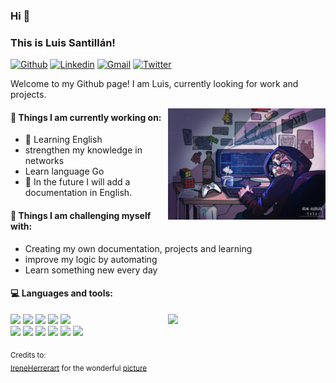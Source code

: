 ### Hi 👋
### This is Luis Santillán!

[![Github](https://img.shields.io/badge/-Github-000?style=flat&logo=Github&logoColor=white)](https://github.com/LSanti94)
[![Linkedin](https://img.shields.io/badge/-LinkedIn-blue?style=flat&logo=Linkedin&logoColor=white)](https://www.linkedin.com/in/luis-santill%C3%A1n-piedra-63922811a/)
[![Gmail](https://img.shields.io/badge/-Gmail-c14438?style=flat&logo=Gmail&logoColor=white)](luissantillan1794@gmail.com)
[![Twitter](https://img.shields.io/twitter/url?style=social&url=https%3A%2F%2Ftwitter.com%2Fluis99378401)](https://twitter.com/luis99378401)

Welcome to my Github page! I am Luis, currently looking for work and projects.

<img align="right" alt="img" src="https://github.com/FernandoRoldan93/FernandoRoldan93/blob/master/cover_image.jpg" width="50%" height="auto" />

#### 🔭 Things I am currently working on:
- :rocket: Learning English
- strengthen my knowledge in networks
- Learn language Go
- 🌱 In the future I will add a documentation in English.

#### :muscle: Things I am challenging myself with:
- Creating my own documentation, projects and learning
- improve my logic by automating
- Learn something new every day

#### :computer: Languages and tools:
<p>
	<img width="50%" align="right" src="https://github-readme-stats.vercel.app/api?username=LSanti94&show_icons=true&hide_border=true" />

<code><img width="8%" src="https://img.icons8.com/color/96/000000/linux.png"></code>
<code><img width="8%" src="https://img.icons8.com/color/96/000000/docker.png"></code>
<code><img width="8%" src="https://img.icons8.com/color/96/000000/free-bsd.png"></code>
<code><img width="8%" src="https://img.icons8.com/color/96/000000/html-5--v1.png"></code>
<code><img width="8%" src="https://img.icons8.com/color/96/000000/css3.png"></code>
<br />
<code><img width="7%" src="https://img.icons8.com/ios-filled/100/000000/networking-manager.png"></code>
<code><img width="12%" src="https://www.vectorlogo.zone/logos/mysql/mysql-ar21.svg"></code>
<code><img width="7%" src="https://img.icons8.com/color/96/000000/amazon-web-services.png"></code>
<code><img width="7%" src="https://img.icons8.com/ios-filled/100/000000/server-windows.png"></code>
<code><img src="https://img.icons8.com/dusk/64/000000/server.png"></code>
<code><img width="13%" src="https://www.vectorlogo.zone/logos/git-scm/git-scm-ar21.svg"></code>
<br />
</p>

<sub>Credits to: <br/>[IreneHerrerart](https://www.artstation.com/ireneherrera) for the wonderful [picture](https://github.com/FernandoRoldan93/FernandoRoldan93/blob/master/cover_image.jpg)</sub>
<!--<code><img width="7%" src="https://img.icons8.com/color/96/000000/c-programming.png"></code>-->
<!--<code><img width="7%" src="https://img.icons8.com/color/48/000000/ansible.png"></code>-->
